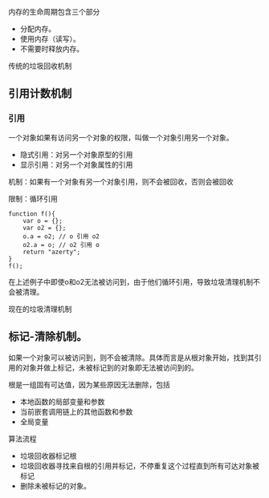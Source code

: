内存的生命周期包含三个部分

- 分配内存。
- 使用内存（读写）。
- 不需要时释放内存。

传统的垃圾回收机制
## 引用计数机制

### 引用
一个对象如果有访问另一个对象的权限，叫做一个对象引用另一个对象。
- 隐式引用：对另一个对象原型的引用
- 显示引用：对另一个对象属性的引用

机制：如果有一个对象有另一个对象引用，则不会被回收，否则会被回收

限制：循环引用
```
function f(){
    var o = {};
    var o2 = {};
    o.a = o2; // o 引用 o2
    o2.a = o; // o2 引用 o
    return "azerty";
}
f();
```
在上述例子中即使o和o2无法被访问到，由于他们循环引用，导致垃圾清理机制不会被清理。


现在的垃圾清理机制
## 标记-清除机制。

如果一个对象可以被访问到，则不会被清除。具体而言是从根对象开始，找到其引用的对象并做上标记，未被标记到的对象即无法被访问到的。

根是一组固有可达值，因为某些原因无法删除，包括
- 本地函数的局部变量和参数
- 当前嵌套调用链上的其他函数和参数
- 全局变量

算法流程
- 垃圾回收器标记根
- 垃圾回收器寻找来自根的引用并标记，不停重复这个过程直到所有可达对象被标记
- 删除未被标记的对象。
